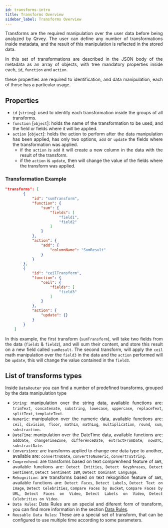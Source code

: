 ```yaml
---
id: transforms-intro
title: Transforms Overview
sidebar_label: Transforms Overview
---
```

<div style="text-align: justify">

Transforms are the required manipulation over the user data before being analyzed by Qrvey. The user can define any number of transformations inside metadata, and the result of this manipulation is reflected in the stored data. 

In this set of transformations are described in the JSON body of the metadata as an array of objects, with tree mandatory properties inside each, `id`, `function` and `action`.

these properties are required to identification, and data manipulation, each of those has a particular usage.

## Properties
 - `id` [`string`]: used to identify each transformation inside the groups of all transforms.
 - `function` [`object`]: holds the name of the transformation to be used, and the field or fields where it will be applied.
 - `action` [`object`]: holds the action to perform after the data manipulation has been applied, has only two options, `add` or `update` the fields where the transformation was applied.
    - if the `action` is `add` it will create a new column in the data with the result of the transform.
    - if the `action` is `update`, then will change the value of the fields where the transform was applied.

### Transformation Example

``` json
"transforms": [
        {
            "id": "sumTransform",
            "function": {
                "sum": {
                    "fields": [
                        "field1",
                        "field2"
                    ]
                }
            },
            "action": {
                "add": {
                	"columnName": "SumResult"
                }
            }
        },
        {
            "id": "ceilTransform",
            "function": {
                "ceil": {
                    "fields": [
                        "field3"
                    ]
                }
            },
            "action": {
                "update": {}
            }
        }
    ]
```
In this example, the first transform (`sumTransform`), will take two fields from the data (`field1` & `field2`), and will sum their content, and store this result on a new field called `sumResult`.
The second transform, will apply the `ceil` math manipulation over the `field3` in the data and the `action` performed will be `update`, this will change the value contained in the `field3`.

## List of transforms types
Inside `DataRouter` you can find a number of predefined transforms, grouped by the data manipulation type

- `String`: manipulation over the string data, available functions are: `trimText`, `concatenate`, `substring`, `lowecase`, `uppercase`, `replaceText`, `splitText`, `templateText`.
- `Numeric`: manipulation over the numeric data, available functions are: `ceil`, `division`, `floor`, `mathLn`, `mathLog`, `multiplication`, `round`, `sum`, `substraction`.
- `DateTime`: manipulation over the DateTime data, available functions are: `addDate`, `changeTimeZone`, `differenceDate`, `extractFromDate`, `nowUTC`, `substractDate`.
- `Conversions`: are transforms applied to change one data type to another, available are: `convertToDate`, `convertToNumeric`, `convertToString`.
- `Comprenhend`: are transforms based on text comprenhend feature of `AWS`, available functions are: `Detect Entities`, `Detect Keyphrases`, `Detect Sentiment`, `Detect Sentiment IBM`, `Detect Dominant Language`.
- `Rekognition`: are transforms based on text rekognition feature of `AWS`, available functions are: `Detect Faces`, `Detect Labels`, `Detect Text on Image`, `Detect Celebrities`, `Compare Faces by Bucket`, `Compare Faces by URL`, `Detect Faces on Video`, `Detect Labels on Video`, `Detect Celebrities on Video`. 
- `Data Rules`: Data Rules are an special and diferent form of transform, you can find more information in the section [Data Rules](data-router/DataRules/data-rules-intro.md).
- `Reusable Data Rules`: These are a special set of transform, that can be configured to use multiple time according to some parameters.

</div>
